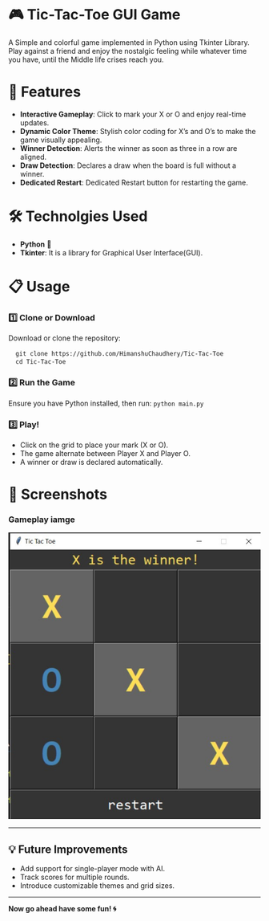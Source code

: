 #  🎮 Tic-Tac-Toe GUI Game

A Simple and colorful game implemented in Python using Tkinter Library. Play against a friend and enjoy the nostalgic feeling while whatever time you have, until the Middle life crises reach you.

# 📸 Features
- **Interactive Gameplay**: Click to mark your X or O and enjoy real-time updates.
- **Dynamic Color Theme**: Stylish color coding for X’s and O’s to make the game visually appealing.
- **Winner Detection**: Alerts the winner as soon as three in a row are aligned.
- **Draw Detection**: Declares a draw when the board is full without a winner.
- **Dedicated Restart**: Dedicated Restart button for restarting the game.

# 🛠️ Technolgies Used
- **Python** 🐍
- **Tkinter**: It is a library for Graphical User Interface(GUI).

# 📋 Usage
### 1️⃣ Clone or Download
Download or clone the repository:
```
  git clone https://github.com/HimanshuChaudhery/Tic-Tac-Toe
  cd Tic-Tac-Toe
```

### 2️⃣ Run the Game
Ensure you have Python installed, then run:
`
python main.py
`

### 3️⃣ Play!
- Click on the grid to place your mark (X or O).
- The game alternate between Player X and Player O.
- A winner or draw is declared automatically.

# 📸 Screenshots

### Gameplay iamge 
![inital_image](https://github.com/HimanshuChaudhery/Tic-Tac-Toe/blob/main/tic-tac-toe.jpg)

---

## 💡 Future Improvements

- Add support for single-player mode with AI.
- Track scores for multiple rounds.
- Introduce customizable themes and grid sizes.

---

**Now go ahead have some fun! 🌀**
